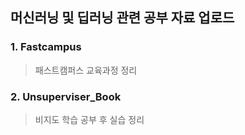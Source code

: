 ## 머신러닝 및 딥러닝 관련 공부 자료 업로드
### 1. Fastcampus
 >  패스트캠퍼스 교육과정 정리

 ### 2. Unsuperviser_Book
 >  비지도 학습 공부 후 실습 정리 
